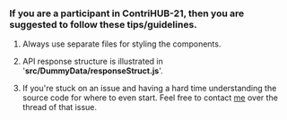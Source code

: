### If you are a participant in ContriHUB-21, then you are suggested to follow these tips/guidelines.


1. Always use separate files for styling the components.

2. API response structure is illustrated in '**src/DummyData/responseStruct.js**'.

3. If you're stuck on an issue and having a hard time understanding the source code for where to even start. Feel free to contact [me](https://github.com/ankitsangwan1999) over the thread of that issue.

